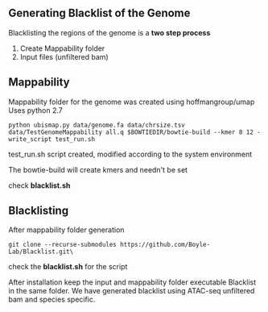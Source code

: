 ## Generating Blacklist of the Genome

Blacklisting the regions of the genome is a **two step process**
  1. Create Mappability folder
  2. Input files (unfiltered bam)
  
## Mappability

Mappability folder for the genome was created using hoffmangroup/umap \
Uses python 2.7
```
python ubismap.py data/genome.fa data/chrsize.tsv data/TestGenomeMappability all.q $BOWTIEDIR/bowtie-build --kmer 8 12 -write_script test_run.sh
```
test_run.sh script created, modified according to the system environment

The bowtie-build will create kmers and needn't be set 

check **blacklist.sh** 

## Blacklisting 
After mappability folder generation

```git clone --recurse-submodules https://github.com/Boyle-Lab/Blacklist.git\``` 

check the **blacklist.sh** for the script

After installation keep the input and mappability folder executable Blacklist in the same folder. We have generated blacklist using ATAC-seq unfiltered bam and species specific.
